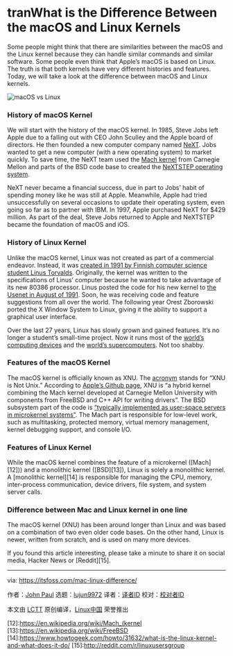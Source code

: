tranWhat is the Difference Between the macOS and Linux Kernels
======
Some people might think that there are similarities between the macOS and the Linux kernel because they can handle similar commands and similar software. Some people even think that Apple’s macOS is based on Linux. The truth is that both kernels have very different histories and features. Today, we will take a look at the difference between macOS and Linux kernels.

![macOS vs Linux][1]

### History of macOS Kernel

We will start with the history of the macOS kernel. In 1985, Steve Jobs left Apple due to a falling out with CEO John Sculley and the Apple board of directors. He then founded a new computer company named [NeXT][2]. Jobs wanted to get a new computer (with a new operating system) to market quickly. To save time, the NeXT team used the [Mach kernel][3] from Carnegie Mellon and parts of the BSD code base to created the [NeXTSTEP operating system][4].

NeXT never became a financial success, due in part to Jobs’ habit of spending money like he was still at Apple. Meanwhile, Apple had tried unsuccessfully on several occasions to update their operating system, even going so far as to partner with IBM. In 1997, Apple purchased NeXT for $429 million. As part of the deal, Steve Jobs returned to Apple and NeXTSTEP became the foundation of macOS and iOS.

### History of Linux Kernel

Unlike the macOS kernel, Linux was not created as part of a commercial endeavor. Instead, it was [created in 1991 by Finnish computer science student Linus Torvalds][5]. Originally, the kernel was written to the specifications of Linus’ computer because he wanted to take advantage of its new 80386 processor. Linus posted the code for his new kernel to [the Usenet in August of 1991][6]. Soon, he was receiving code and feature suggestions from all over the world. The following year Orest Zborowski ported the X Window System to Linux, giving it the ability to support a graphical user interface.

Over the last 27 years, Linux has slowly grown and gained features. It’s no longer a student’s small-time project. Now it runs most of the [world’s][7] [computing devices][8] and the [world’s supercomputers][9]. Not too shabby.

### Features of the macOS Kernel

The macOS kernel is officially known as XNU. The [acronym][10] stands for “XNU is Not Unix.” According to [Apple’s Github page][10], XNU is “a hybrid kernel combining the Mach kernel developed at Carnegie Mellon University with components from FreeBSD and C++ API for writing drivers”. The BSD subsystem part of the code is [“typically implemented as user-space servers in microkernel systems”][11]. The Mach part is responsible for low-level work, such as multitasking, protected memory, virtual memory management, kernel debugging support, and console I/O.

### Features of Linux Kernel

While the macOS kernel combines the feature of a microkernel ([Mach][12])) and a monolithic kernel ([BSD][13]), Linux is solely a monolithic kernel. A [monolithic kernel][14] is responsible for managing the CPU, memory, inter-process communication, device drivers, file system, and system server calls.

### Difference between Mac and Linux kernel in one line

The macOS kernel (XNU) has been around longer than Linux and was based on a combination of two even older code bases. On the other hand, Linux is newer, written from scratch, and is used on many more devices.

If you found this article interesting, please take a minute to share it on social media, Hacker News or [Reddit][15].

--------------------------------------------------------------------------------

via: https://itsfoss.com/mac-linux-difference/

作者：[John Paul][a]
选题：[lujun9972](https://github.com/lujun9972)
译者：[译者ID](https://github.com/译者ID)
校对：[校对者ID](https://github.com/校对者ID)

本文由 [LCTT](https://github.com/LCTT/TranslateProject) 原创编译，[Linux中国](https://linux.cn/) 荣誉推出

[a]: https://itsfoss.com/author/john/
[1]:https://4bds6hergc-flywheel.netdna-ssl.com/wp-content/uploads/2018/07/macos-vs-linux-kernels.jpeg
[2]:https://en.wikipedia.org/wiki/NeXT
[3]:https://en.wikipedia.org/wiki/Mach_(kernel)
[4]:https://en.wikipedia.org/wiki/NeXTSTEP
[5]:https://www.cs.cmu.edu/%7Eawb/linux.history.html
[6]:https://groups.google.com/forum/#!original/comp.os.minix/dlNtH7RRrGA/SwRavCzVE7gJ
[7]:https://www.zdnet.com/article/sorry-windows-android-is-now-the-most-popular-end-user-operating-system/
[8]:https://www.linuxinsider.com/story/31855.html
[9]:https://itsfoss.com/linux-supercomputers-2017/
[10]:https://github.com/apple/darwin-xnu
[11]:http://osxbook.com/book/bonus/ancient/whatismacosx/arch_xnu.html
[12]:https://en.wikipedia.org/wiki/Mach_(kernel
[13]:https://en.wikipedia.org/wiki/FreeBSD
[14]:https://www.howtogeek.com/howto/31632/what-is-the-linux-kernel-and-what-does-it-do/
[15]:http://reddit.com/r/linuxusersgroup
